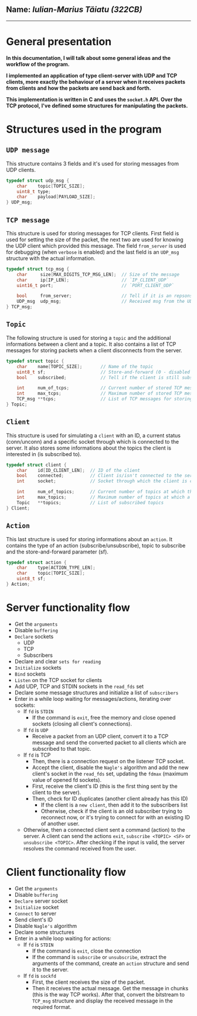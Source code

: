 ## Name: *Iulian-Marius Tăiatu (322CB)*
---

# General presentation

**In this documentation, I will talk about some general ideas and the workflow of the program.**

**I implemented an application of type client-server with UDP and TCP clients,
more exactly the behaviour of a server when it receives packets from clients and how the packets are send back and forth.**

**This implementation is written in C and uses the `socket.h` API.
Over the TCP protocol, I've defined some structures for manipulating the packets.**

# Structures used in the program

## `UDP message`

This structure contains 3 fields and it's used for storing messages from UDP clients.

```c
typedef struct udp_msg {
	char 	topic[TOPIC_SIZE];
	uint8_t type;
	char 	payload[PAYLOAD_SIZE];
} UDP_msg;
```

## `TCP message`

This structure is used for storing messages for TCP clients. First field is used for setting the size of the packet,
the next two are used for knowing the UDP client which provided this message. The field `from_server` is used for debugging
(when `verbose` is enabled) and the last field is an `UDP_msg` structure with the actual information.

```c
typedef struct tcp_msg {
	char 	 size[MAX_DIGITS_TCP_MSG_LEN]; 	// Size of the message
	char	 ip[IP_LEN];					// `IP_CLIENT_UDP`
	uint16_t port;							// `PORT_CLIENT_UDP`

	bool 	 from_server;					// Tell if it is an repsonse (err msg) from the server
	UDP_msg  udp_msg;						// Received msg from the UDP client with IP `ip` and PORT `port`
} TCP_msg;
```

## `Topic`

The following structure is used for storing a `topic` and the additional informations between a client and a topic.
It also contains a list of TCP messages for storing packets when a client disconnects from the server.

```c
typedef struct topic {
	char 	name[TOPIC_SIZE];		// Name of the topic
	uint8_t sf;						// Store-and-forward (0 - disabled | 1 - enabled)
	bool 	subscribed;				// Tell if the client is still subscribed to this topic

	int 	num_of_tcps;			// Current number of stored TCP messages
	int 	max_tcps;				// Maximum number of stored TCP messages
	TCP_msg **tcps;					// List of TCP messages for storing packets when a client disconnects
} Topic;
```

## `Client`

This structure is used for simulating a `client` with an ID, a current status (conn/unconn) and
a specific socket through which is connected to the server.
It also stores some informations about the topics the client is interested in (is subscribed to).

```c
typedef struct client {
	char 	id[ID_CLIENT_LEN];  // ID of the client
	bool 	connected;          // Client is/isn't connected to the server
	int 	socket;	            // Socket through which the client is connected to the server

	int 	num_of_topics;      // Current number of topics at which the client is subscribed
	int 	max_topics;	        // Maximum number of topics at which a client can subscribe 
	Topic 	**topics;           // List of subscribed topics
} Client;
```

## `Action`

This last structure is used for storing informations about an `action`.
It contains the type of an action (subscribe/unsubscribe), topic to subscribe and the store-and-forward parameter (sf).

```c
typedef struct action {
	char 	type[ACTION_TYPE_LEN];
	char 	topic[TOPIC_SIZE];
	uint8_t sf;
} Action;
```

# Server functionality flow

- Get the `arguments`
- Disable `buffering`
- `Declare` sockets
    - UDP
    - TCP
    - Subscribers
- Declare and clear `sets for reading`
- `Initialize` sockets
- `Bind` sockets
- `Listen` on the TCP socket for clients
- Add UDP, TCP and STDIN sockets in the `read_fds` set
- Declare some message structures and initialize a list of `subscribers`
- Enter in a while loop waiting for messages/actions, iterating over sockets:
    - If `fd` is `STDIN`
        - If the command is `exit`, free the memory and close opened sockets (closing all client's connections).
    - If `fd` is `UDP`
        - Receive a packet from an UDP client, convert it to a TCP message and send the converted packet
		  to all clients which are subscribed to that topic.
    - If `fd` is TCP
        - Then, there is a connection request on the listener TCP socket.
        - Accept the client, disable the `Nagle's` algorithm and add the new client's socket in the `read_fds` set,
		  updating the `fdmax` (maximum value of opened fd sockets).
        - First, receive the client's ID (this is the first thing sent by the client to the server).
        - Then, check for ID duplicates (another client already has this ID)
            - If the client is a `new client`, then add it to the subscribers list
            - Otherwise, check if the client is an old subscriber trying to reconnect now,
			  or it's trying to connect for with an existing ID of another user.
    - Otherwise, then a connected client sent a command (action) to the server.
	  A client can send the actions `exit`, `subscribe <TOPIC> <SF>` or `unsubscribe <TOPIC>`.
	  After checking if the input is valid, the server resolves the command received from the user.

# Client functionality flow

- Get the `arguments`
- Disable `buffering`
- `Declare` server socket
- `Initialize` socket
- `Connect` to server
- Send client's ID
- Disable `Nagle's` algorithm
- Declare some structures
- Enter in a while loop waiting for actions:
    - If `fd` is `STDIN`
        - If the command is `exit`, close the connection
        - If the command is `subscribe` or `unsubscribe`, extract the arguments of the command,
		  create an `action` structure and send it to the server.
    - If `fd` is `sockfd`
        - First, the client receives the size of the packet.
        - Then it receives the actual message. Get the message in chunks (this is the way TCP works).
		  After that, convert the bitstream to `TCP_msg` structure and display the received message in the required format.

